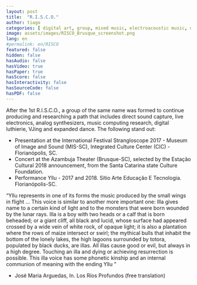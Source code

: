 ```yaml
---
layout: post
title:  "R.I.S.C.O."
author: tiago
categories: [ digital art, group, mixed music, electroacoustic music, digital lutherie, multidisciplinar, florianopolis ]
image: assets/images/RISCO_Brusque_screenshot.png
lang: en
#permalink: en/RISCO
featured: false
hidden: false
hasAudio: false
hasVideo: true
hasPaper: true
hasScore: false
hasInteractivity: false
hasSourceCode: false
hasPDF: false
---
```


After the 1st R.I.S.C.O., a group of the same name was formed to continue producing and researching a path that includes direct sound capture, live electronics, analog synthesizers, music computing research, digital luthierie, VJing and expanded dance. The following stand out:
- Presentation at the International Festival Strangloscope 2017 - Museum of Image and Sound (MIS-SC), Integrated Culture Center (CIC) - Florianópolis, SC.
- Concert at the Azambuja Theater (Brusque-SC), selected by the Estação Cultural 2018 announcement, from the Santa Catarina state Culture Foundation.
- Performance Yllu - 2017 and 2018. Sítio Arte Educação E Tecnologia. Florianópolis-SC.

“Yllu represents in one of its forms the music produced by the small wings in flight ... This voice is similar to another more important one: Illa gives name to a certain kind of light and to the monsters that were born wounded by the lunar rays. Illa is a boy with two heads or a calf that is born beheaded; or a giant cliff, all black and lucid, whose surface had appeared crossed by a wide vein of white rock, of opaque light; it is also a plantation where the rows of maize intersect or swirl; the mythical bulls that inhabit the bottom of the lonely lakes, the high lagoons surrounded by totora, populated by black ducks, are illas. All illas cause good or evil, but always in a high degree. Touching an illa and dying or achieving resurrection is possible. This illa voice has some phonetic kinship and an internal communion of meaning with the ending Yllu ”
- José Maria Arguedas, In. Los Ríos Profundos (free translation)

